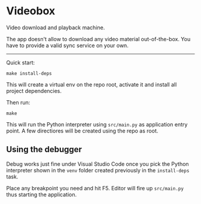 # Videobox

Video download and playback machine.

The app doesn't allow to download any video material out-of-the-box. You have to provide a valid sync service on your own.

* * *

Quick start:

`make install-deps`

This will create a virtual env on the repo root, activate it and install all project dependencies.

Then run:

`make`

This will run the Python interpreter using `src/main.py` as application entry point. A few directiores will be created using the repo as root.

## Using the debugger 

Debug works just fine under Visual Studio Code once you pick the Python interpreter shown in the `venv` folder created previously in the `install-deps` task. 

Place any breakpoint you need and hit F5. Editor will fire up `src/main.py` thus starting the application.
